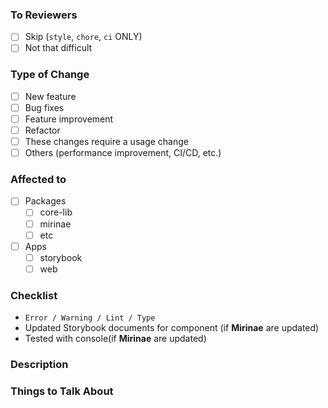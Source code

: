 ### To Reviewers
- [ ] Skip (`style`, `chore`, `ci` ONLY)
- [ ] Not that difficult

### Type of Change
- [ ] New feature
- [ ] Bug fixes
- [ ] Feature improvement
- [ ] Refactor
- [ ] These changes require a usage change
- [ ] Others (performance improvement, CI/CD, etc.)

### Affected to
- [ ] Packages
  - [ ] core-lib
  - [ ] mirinae
  - [ ] etc 

- [ ] Apps
  - [ ] storybook
  - [ ] web

### Checklist
- `Error / Warning / Lint / Type`
- Updated Storybook documents for component (if **Mirinae** are updated)
- Tested with console(if **Mirinae** are updated)


### Description


### Things to Talk About
